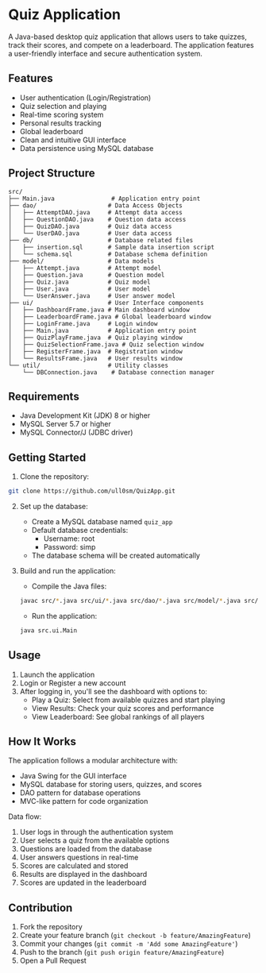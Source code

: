 # Quiz Application

A Java-based desktop quiz application that allows users to take quizzes, track their scores, and compete on a leaderboard. The application features a user-friendly interface and secure authentication system.

## Features

- User authentication (Login/Registration)
- Quiz selection and playing
- Real-time scoring system
- Personal results tracking
- Global leaderboard
- Clean and intuitive GUI interface
- Data persistence using MySQL database

## Project Structure

```
src/
├── Main.java                # Application entry point
├── dao/                    # Data Access Objects
│   ├── AttemptDAO.java     # Attempt data access
│   ├── QuestionDAO.java    # Question data access
│   ├── QuizDAO.java        # Quiz data access
│   └── UserDAO.java        # User data access
├── db/                     # Database related files
│   ├── insertion.sql       # Sample data insertion script
│   └── schema.sql          # Database schema definition
├── model/                  # Data models
│   ├── Attempt.java        # Attempt model
│   ├── Question.java       # Question model
│   ├── Quiz.java           # Quiz model
│   ├── User.java           # User model
│   └── UserAnswer.java     # User answer model
├── ui/                     # User Interface components
│   ├── DashboardFrame.java # Main dashboard window
│   ├── LeaderboardFrame.java # Global leaderboard window
│   ├── LoginFrame.java     # Login window
│   ├── Main.java           # Application entry point
│   ├── QuizPlayFrame.java  # Quiz playing window
│   ├── QuizSelectionFrame.java # Quiz selection window
│   ├── RegisterFrame.java  # Registration window
│   └── ResultsFrame.java   # User results window
└── util/                   # Utility classes
    └── DBConnection.java    # Database connection manager
```

## Requirements

- Java Development Kit (JDK) 8 or higher
- MySQL Server 5.7 or higher
- MySQL Connector/J (JDBC driver)

## Getting Started

1. Clone the repository:
```bash
git clone https://github.com/ull0sm/QuizApp.git
```

2. Set up the database:
   - Create a MySQL database named `quiz_app`
   - Default database credentials:
     - Username: root
     - Password: simp
   - The database schema will be created automatically

3. Build and run the application:
   - Compile the Java files:
   ```bash
   javac src/*.java src/ui/*.java src/dao/*.java src/model/*.java src/util/*.java
   ```
   - Run the application:
   ```bash
   java src.ui.Main
   ```

## Usage

1. Launch the application
2. Login or Register a new account
3. After logging in, you'll see the dashboard with options to:
   - Play a Quiz: Select from available quizzes and start playing
   - View Results: Check your quiz scores and performance
   - View Leaderboard: See global rankings of all players

## How It Works

The application follows a modular architecture with:
- Java Swing for the GUI interface
- MySQL database for storing users, quizzes, and scores
- DAO pattern for database operations
- MVC-like pattern for code organization

Data flow:
1. User logs in through the authentication system
2. User selects a quiz from the available options
3. Questions are loaded from the database
4. User answers questions in real-time
5. Scores are calculated and stored
6. Results are displayed in the dashboard
7. Scores are updated in the leaderboard

## Contribution

1. Fork the repository
2. Create your feature branch (`git checkout -b feature/AmazingFeature`)
3. Commit your changes (`git commit -m 'Add some AmazingFeature'`)
4. Push to the branch (`git push origin feature/AmazingFeature`)
5. Open a Pull Request